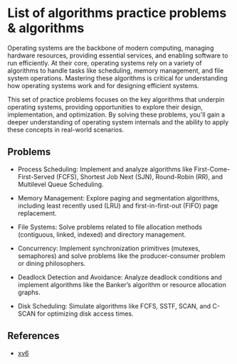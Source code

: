 # List of algorithms practice problems & algorithms

Operating systems are the backbone of modern computing, managing hardware resources, providing essential services, and enabling software to run efficiently. At their core, operating systems rely on a variety of algorithms to handle tasks like scheduling, memory management, and file system operations. Mastering these algorithms is critical for understanding how operating systems work and for designing efficient systems.

This set of practice problems focuses on the key algorithms that underpin operating systems, providing opportunities to explore their design, implementation, and optimization. By solving these problems, you'll gain a deeper understanding of operating system internals and the ability to apply these concepts in real-world scenarios.

## Problems

- Process Scheduling: Implement and analyze algorithms like First-Come-First-Served (FCFS), Shortest Job Next (SJN), Round-Robin (RR), and Multilevel Queue Scheduling.

- Memory Management: Explore paging and segmentation algorithms, including least recently used (LRU) and first-in-first-out (FIFO) page replacement.

- File Systems: Solve problems related to file allocation methods (contiguous, linked, indexed) and directory management.

- Concurrency: Implement synchronization primitives (mutexes, semaphores) and solve problems like the producer-consumer problem or dining philosophers.

- Deadlock Detection and Avoidance: Analyze deadlock conditions and implement algorithms like the Banker’s algorithm or resource allocation graphs.

- Disk Scheduling: Simulate algorithms like FCFS, SSTF, SCAN, and C-SCAN for optimizing disk access times.

## References

- [xv6](https://github.com/dbremont/xv6)
